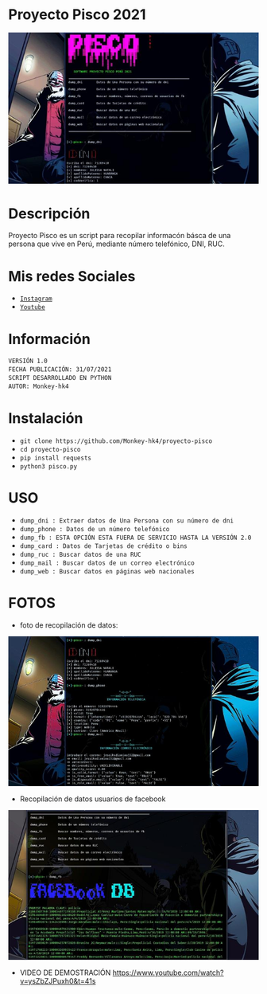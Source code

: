 # Proyecto Pisco 2021
![sh](https://github.com/Monkey-hk4/proyecto-pisco/blob/main/imagenes/logo.jpg)

# Descripción
Proyecto Pisco es un script para recopilar informacón básca de una persona que vive en Perú, mediante número telefónico, DNI, RUC.

# Mis redes Sociales
- [`Instagram`](https://www.instagram.com/monkey_hk4/)
- [`Youtube`](https://www.youtube.com/channel/UCEWGSsk-U9GjCLQk9ng1fNQ)

# Información
```bash 
VERSIÓN 1.0
FECHA PUBLICACIÓN: 31/07/2021
SCRIPT DESARROLLADO EN PYTHON
AUTOR: Monkey-hk4
```

# Instalación
* `git clone https://github.com/Monkey-hk4/proyecto-pisco`
* `cd proyecto-pisco`
* `pip install requests`
* `python3 pisco.py`

# USO
* `dump_dni : Extraer datos de Una Persona con su número de dni`
* `dump_phone : Datos de un número telefónico `
* `dump_fb : ESTA OPCIÓN ESTA FUERA DE SERVICIO HASTA LA VERSIÓN 2.0`
* `dump_card : Datos de Tarjetas de crédito o bins`
* `dump_ruc : Buscar datos de una RUC`
* `dump_mail : Buscar datos de un correo electrónico`
* `dump_web : Buscar datos en páginas web nacionales`

# FOTOS
- foto de recopilación de datos:

![sh](https://github.com/Monkey-hk4/proyecto-pisco/blob/main/imagenes/logo2.jpg)

- Recopilación de datos usuarios de facebook

![sh](https://github.com/Monkey-hk4/proyecto-pisco/blob/main/imagenes/facebook.jpg)

- VIDEO DE DEMOSTRACIÓN
https://www.youtube.com/watch?v=ysZbZJPuxh0&t=41s

